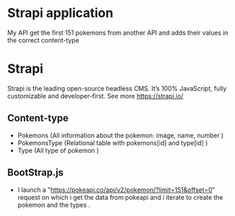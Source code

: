 # Strapi application
My API get the first 151 pokemons from another API and adds their values in the correct content-type
# Strapi
Strapi is the leading open-source headless CMS. It’s 100% JavaScript, fully customizable and developer-first.
See more https://strapi.io/
## Content-type  
-   Pokemons (All information about the pokemon: image, name, number )
-   PokemonsType (Relational table with pokemons[id] and type[id] )
-   Type (All type of pokemon )
## BootStrap.js 
-   I launch a "https://pokeapi.co/api/v2/pokemon/?limit=151&offset=0" request on which i get the data from pokeapi 
    and i iterate to create the pokemon and the types .
